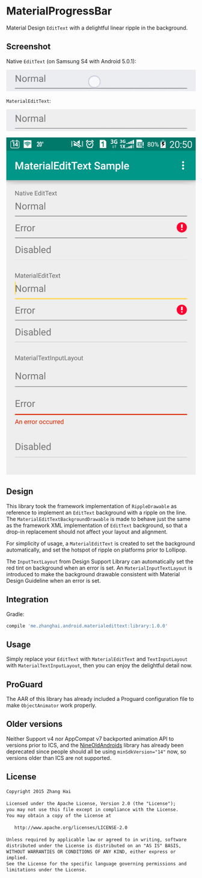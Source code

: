 # MaterialProgressBar

Material Design `EditText` with a delightful linear ripple in the background.

## Screenshot

Native `EditText` (on Samsung S4 with Android 5.0.1):

![NativeEditText](screenshot/native-edittext.gif)

`MaterialEditText`:

![MaterialEditText](screenshot/materialedittext.gif)

![Screenshot](screenshot/screenshot.png)

## Design

This library took the framework implementation of `RippleDrawable` as reference to implement an `EditText` background with a ripple on the line. The `MaterialEditTextBackgroundDrawable` is made to behave just the same as the framework XML implementation of `EditText` background, so that a drop-in replacement should not affect your layout and alignment.

For simplicity of usage, a `MaterialEditText` is created to set the background automatically, and set the hotspot of ripple on platforms prior to Lollipop.

The `InputTextLayout` from Design Support Library can automatically set the red tint on background when an error is set. An `MaterialInputTextLayout` is introduced to make the background drawable consistent with Material Design Guideline when an error is set.

## Integration

Gradle:

```gradle
compile 'me.zhanghai.android.materialedittext:library:1.0.0'
```

## Usage

Simply replace your `EditText` with `MaterialEditText` and `TextInputLayout` with `MaterialTextInputLayout`, then you can enjoy the delightful detail now.

## ProGuard

The AAR of this library has already included a Proguard configuration file to make `ObjectAnimator` work properly.

## Older versions

Neither Support v4 nor AppCompat v7 backported animation API to versions prior to ICS, and the [NineOldAndroids](https://github.com/JakeWharton/NineOldAndroids/) library has already been deprecated since people should all be using `minSdkVersion="14"` now, so versions older than ICS are not supported.

## License

    Copyright 2015 Zhang Hai

    Licensed under the Apache License, Version 2.0 (the "License");
    you may not use this file except in compliance with the License.
    You may obtain a copy of the License at

       http://www.apache.org/licenses/LICENSE-2.0

    Unless required by applicable law or agreed to in writing, software
    distributed under the License is distributed on an "AS IS" BASIS,
    WITHOUT WARRANTIES OR CONDITIONS OF ANY KIND, either express or implied.
    See the License for the specific language governing permissions and
    limitations under the License.
